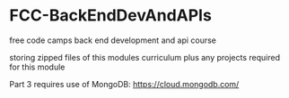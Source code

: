 # FCC-BackEndDevAndAPIs
free code camps back end development and api course

storing zipped files of this modules curriculum plus any projects required for this module

Part 3 requires use of MongoDB: https://cloud.mongodb.com/
